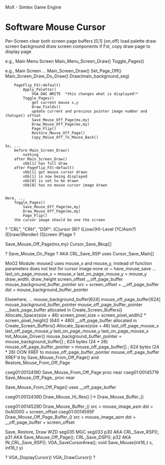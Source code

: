 MoX - Simtex Game Engine

# Software Mouse Cursor

Per-Screen
clear both screen page buffers [0,1] {on,off}
load palette
draw screen background
draw screen components
if Fst, copy draw page to display page


e.g.,
    Main Menu Screen
        Main_Menu_Screen_Draw()
        Toggle_Pages()


e.g.,
    Main Screen
        ...
        Main_Screen_Draw()
            Set_Page_Off()
            Main_Screen_Draw_Do_Draw()
                Draw(main_background_seg)

        PageFlip_FX(~default)
            Apply_Palette()
                VGA DAC WRITE  *this changes what is displayed!*
            Toggle_Pages()
                get current mouse x,y
                Draw_Fields()
                update current and previous pointer image number and (hotspot) offset
                Save_Mouse_Off_Page(mx,my)
                Draw_Mouse_Off_Page(mx,my)
                Page_Flip()
                Restore_Mouse_Off_Page()
                Copy_Mouse_Off_To_Mouse_Back()

    So, ...
        before Main_Screen_Draw()
            nothing
        after Main_Screen_Draw()
            vbb[1] has full draw
        after PageFlip_FX(~default)
            vbb[1] got mouse cursor drawn
            vbb[1] is now being displayed
            vbb[0] is set to be drawn
            vbb[0] has no mouse cursor image drawn


    Here, ...
        Toggle_Pages()
            Save_Mouse_Off_Page(mx,my)
            Draw_Mouse_Off_Page(mx,my)
            Page_Flip()
        the cursor image should be one the screen





? "CRL", "CRH", "DSP": (C)ursor (R)? (L)ow/(H)-Level (?C/Asm?) (D)raw/(Render) (S)creen (P)age ?




Save_Mouse_Off_Page(mx,my)
Cursor_Save_Bkup[]

? Save_Mouse_On_Page ? AKA CRL_Save_RSP uses Cursor_Save_Main[]



MoO2
Module: mouse2
    uses mouse_x and mouse_y, instead of function parameters
    does not test for cursor image none or ~ have_mouse_save
...
last_on_page_mouse_x = mouse_x
last_on_page_mouse_y = mouse_y
draw_width, draw_height
screen_offset
__off_page_buffer
mouse_background_buffer_pointer
src = screen_offset + __off_page_buffer
dst = mouse_background_buffer_pointer

Elsewhere, ...
mouse_background_buffer[624]
mouse_off_page_buffer[624]
mouse_background_buffer_pointer
mouse_off_page_buffer_pointer
__back_page_buffer      allocated in Create_Screen_Buffers()  Allocate_Space(size + 46)  screen_pixel_size = screen_pixel_width2 * screen_pixel_height2  (640 * 480)
__off_page_buffer       allocated in Create_Screen_Buffers()  Allocate_Space(size + 46)
last_off_page_mouse_x
last_off_page_mouse_y
last_on_page_mouse_y
last_on_page_mouse_x
Init_Mouse_Driver()
mouse_background_buffer_pointer = mouse_background_buffer[] ; 624 bytes (24 * 26)
  mouse_off_page_buffer_pointer =   mouse_off_page_buffer[] ; 624 bytes (24 * 26)
OON XREF to mouse_off_page_buffer_pointer
mouse_off_page_buffer XREF'd by Save_Mouse_From_Off_Page() and Restore_Mouse_From_Off_Page

cseg01:0012419D Save_Mouse_From_Off_Page proc near
cseg01:00145719 Save_Mouse_Off_Page_ proc near

Save_Mouse_From_Off_Page()
    uses __off_page_buffer


cseg01:0012439D
Draw_Mouse_Hi_Res() |-> Draw_Mouse_Buffer_()

cseg01:0014529D
Draw_Mouse_Buffer_()
    src = mouse_image_asm
    dst = 0xA0000 + screen_offset
cseg01:0014595F
Draw_Mouse_Off_Page_Buffer_()
    src = mouse_image_asm
    dst = __off_page_buffer + screen_offset






Save, Restore, Draw
WZD  seg035
MGC  seg033
p30  AKA CRL_Save_RSP();
p31  AKA Save_Mouse_Off_Page();  CRL_Save_DSP();
p32  AKA IN_CRL_Save_RSP();  VGA_SaveCursorArea();
void Save_Mouse(int16_t x, int16_t y)

? VGA_DisplayCursor() VGA_DrawCursor() ?
